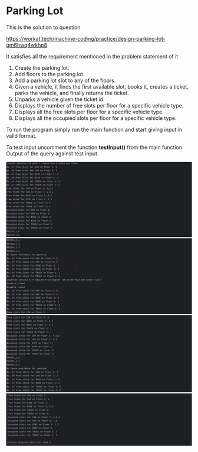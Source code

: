 # Parking Lot

This is the solution to question

https://workat.tech/machine-coding/practice/design-parking-lot-qm6hwq4wkhp8

It satisfies all the requirement mentioned in the problem statement of it

1. Create the parking lot.
2. Add floors to the parking lot.
3. Add a parking lot slot to any of the floors.
4. Given a vehicle, it finds the first available slot, books it, creates a ticket, parks the vehicle, and finally
   returns the ticket.
5. Unparks a vehicle given the ticket id.
6. Displays the number of free slots per floor for a specific vehicle type.
7. Displays all the free slots per floor for a specific vehicle type.
8. Displays all the occupied slots per floor for a specific vehicle type.

To run the program simply run the main function and start giving input in valid format.

To test input uncomment the function **testInput()** from the main function
Output of the query against test input

![img.png](img.png)
![img_1.png](img_1.png)
![img_2.png](img_2.png)
![img_3.png](img_3.png)